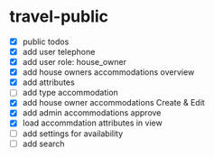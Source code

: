 # travel-public

- [x] public todos
- [x] add user telephone
- [x] add user role: house_owner
- [x] add house owners accommodations overview
- [x] add attributes
- [ ] add type accommodation
- [x] add house owner accommodations Create & Edit
- [x] add admin accommodations approve
- [x] load accommdation attributes in view
- [ ] add settings for availability
- [ ] add search
